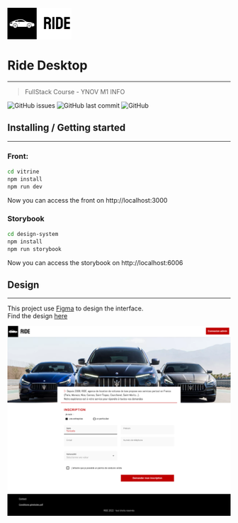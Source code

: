 ![Logo of the project](./assets-readme/brand.png)
# Ride Desktop
_____


> FullStack Course - YNOV M1 INFO

![GitHub issues](https://img.shields.io/github/issues/paulbouvignies/car-app)
![GitHub last commit](https://img.shields.io/github/last-commit/paulbouvignies/car-app)
![GitHub](https://img.shields.io/github/license/paulbouvignies/car-app)

## Installing / Getting started
_____
### Front: 
```bash
cd vitrine
npm install
npm run dev
```
Now you can access the front on http://localhost:3000

### Storybook
```bash
cd design-system
npm install
npm run storybook
```
Now you can access the storybook on http://localhost:6006


## Design 
_____
This project use [Figma](https://www.figma.com) to design the interface.<br>
Find the design [here](https://www.figma.com/file/g8RWbQyy4lqxbeOQBeYsV7/Gamos-2022---JoAzCo?node-id=13%3A1509&t=Lzh4GlVoPbnHqsnO-1)

![Design of the project](./assets-readme/design-cover.png)


